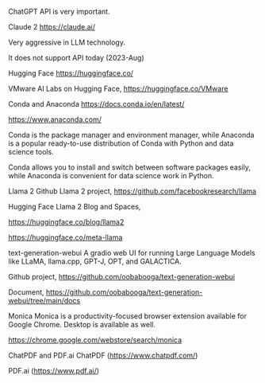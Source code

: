 ChatGPT
API is very important.

Claude 2
https://claude.ai/

Very aggressive in LLM technology.

It does not support API today (2023-Aug)

Hugging Face
https://huggingface.co/



VMware AI Labs on Hugging Face, https://huggingface.co/VMware

Conda and Anaconda
https://docs.conda.io/en/latest/

https://www.anaconda.com/

Conda is the package manager and environment manager, while Anaconda is a popular ready-to-use distribution of Conda with Python and data science tools.

Conda allows you to install and switch between software packages easily, while Anaconda is convenient for data science work in Python.

Llama 2
Github Llama 2 project, https://github.com/facebookresearch/llama

Hugging Face Llama 2 Blog and Spaces,

https://huggingface.co/blog/llama2

https://huggingface.co/meta-llama

text-generation-webui
A gradio web UI for running Large Language Models like LLaMA, llama.cpp, GPT-J, OPT, and GALACTICA.

Github project, https://github.com/oobabooga/text-generation-webui

Document, https://github.com/oobabooga/text-generation-webui/tree/main/docs

Monica
Monica is a productivity-focused browser extension available for Google Chrome. Desktop is available as well.

https://chrome.google.com/webstore/search/monica



ChatPDF and PDF.ai
ChatPDF (https://www.chatpdf.com/)

PDF.ai (https://www.pdf.ai/)


